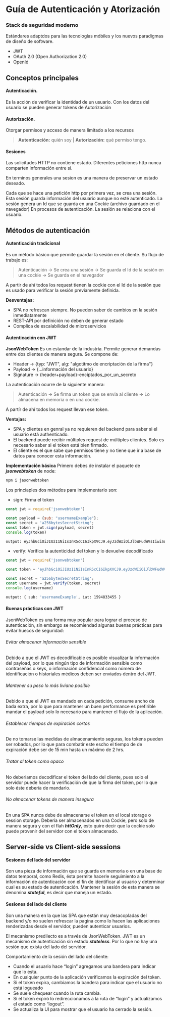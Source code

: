 # Guía de Autenticación y Atorización

### Stack de seguridad moderno
Estándares adaptdos para las tecnologías móbiles y los nuevos
paradigmas de diseño de software.

* JWT
* OAuth 2.0 (Open Authorization 2.0)
* OpenId

## Conceptos principales

#### Autenticación.
Es la acción de verificar la identidad de un usuario.
Con los datos del usuario se pueden generar tokens de Autorización

#### Autorización.
Otorgar permisos y acceso de manera limitado a los recursos

> **Autenticación:** quién soy | **Autorización:** qué permiso tengo.

#### Sesiones
Las solicitudes HTTP no contiene estado. Diferentes peticiones http nunca comparten información entre si.

En terminos generales una sesion es una manera de preservar un estado deseado.

Cada que se hace una petición http por primera vez, se crea una sesión. Esta sesión
guarda información del usuario aunque no esté autenticado.
La sesión genera un Id que se guarda en una Cockie (archivo guardado en el navegador)
En procesos de autenticación. La sesión se relaciona con el usuario.

## Métodos de autenticación

#### Autenticación tradicional
Es un método básico que permite guardar la sesión en el cliente. Su flujo
de trabajo es:

> Autenticación -> Se crea una sesión -> Se guarda el Id de la sesión en una cockie
> -> Se guarda en el navegador 

A partir de ahí todos los request tienen la cockie con el Id de la sesión
que es usado para verificar la sesión previamente definida.

**Desventajas:**
* SPA no refrescan siempre. No pueden saber de cambios en la sesión inmediatamente
* REST-API por definición no deben de generar estado
* Complica de escalabilidad de microservicios

#### Autenticación con JWT
**JsonWebToken** Es un estandar de la industría. Permite generar demandas entre dos clientes de manera segura. Se compone de:
* Header -> {typ: "JWT", alg: "algotitmo de encriptación de la firma"}
* Payload -> {...información del usuario}
* Signature -> (header+payload)-enciptados_por_un_secreto

La autenticación ocurre de la siguiente manera:
> Autenticación -> Se firma un token que se envia al cliente
> -> Lo almacena en memoria o en una cockie.

A partír de ahí todos los request llevan ese token.

**Ventajas:**
* SPA y clientes en genral ya no requieren del backend para saber si el usuario está authenticado.
* El backend puede recibir múltiples request de múltiples clientes. 
Solo es necesario saber si el token está bien firmado.
* El cliente es el que sabe que permisos tiene y no tiene que ir a base de datos para conocer esta información.

**Implementación básica**
Primero debes de instalar el paquete de ***jsonwebtoken*** de node:
```bash
npm i jasonwebtoken
```

Los princiaples dos métodos para implementarlo son:
* sign: Firma el token

```javascript
const jwt = require('jsonwebtoken')

const payload = {sub: "usernameExample"};
const secret = 'a256bytesSecretString';
const token = jwt.sign(payload, secret)
console.log(token)
```
```bash
output: eyJhbGciOiJIUzI1NiIsInR5cCI6IkpXVCJ9.eyJzdWIiOiJlbWFudWVsIiwiaWF0IjoxNTk0ODMzNDU1fQ.QQk1R8c6wNRLFZ89xVWQDDZdtTgJwGlLbKziAu2zGo
```
* verify: Verifica la autenticidad del token y lo devuelve decodificado

```javascript
const jwt = require('jsonwebtoken')

const token = 'eyJhbGciOiJIUzI1NiIsInR5cCI6IkpXVCJ9.eyJzdWIiOiJlbWFudWVsIiwiaWF0IjoxNTk0ODMzNDU1fQ.QQk1R8c6wNRLFZ89xVWQDDZdtTgJwGlLbKziAu2zGo';

const secret = 'a256bytesSecretString';
const username = jwt.verify(token, secret)
console.log(username)
```
```bash
output: { sub: 'usernameExample', iat: 1594833455 }
```

#### Buenas prácticas con JWT
JsonWebToken es una forma muy popular para lograr el proceso de autenticación, sin embargo se recomiendad algunas buenas prácticas para evitar huecos de seguridad:

###### Evitar almacenar información sensible
Debido a que el JWT es decodificable es posible visualizar la información del payload,
por lo que ningún tipo de información sensible como contraseñas o keys, o información confidencial como número de identificación o historiales médicos deben ser enviados dentro del JWT.

###### Mantener su peso lo más liviano posible
Debido a que el JWT es mandado en cada petición, consume ancho de bada extra, por lo que para mantener un buen performance es prefirible mandar el payload solo lo necesario para mantener el flujo de la aplicación.

###### Establecer tiempos de expiración cortos
De no tomarse las medidas de almacenamiento seguras, los tokens pueden ser robados, por lo que para combatir este escho el tiempo de de expiración debe ser de 15 min hasta un máximo de 2 hrs.

###### Tratar al token como opaco
No deberiamos decodificar el token del lado del cliente, pues solo el servidor puede hacer la verificación de que la firma del token, por lo que solo éste debería de mandarlo.

###### No almacenar tokens de manera insegura
En una SPA nunca debe de almacenarse el token en el local storage o session storage.
Debería ser almacenados en una Cockie, pero solo de manera segura y con el flah ***httOnly***, esto quire decir que la cockie solo puede provenir del servidor con el token almacenado.

## Server-side vs Client-side sessions 

#### Sesiones del lado del servidor
Son una pieza de información que se guarda en memoria o en una base de datos temporal,
como Redis, ésta permite hacerle seguimiento a la información de autenticación con el 
fin de identificar al usuario y determinar cual es su estado de autenticación.
Mantener la sesión de esta manera se denomina ***stateful***, es decir que maneja
un estado.

#### Sesiones del lado del cliente
Son una manera en la que las SPA que están muy desacopladas del backend y/o no
suelen refrescar la pagina como lo hacen las aplicaciones renderizadas desde el servidor, pueden autenticar usuarios.

El mecanismo predilecto es a través de JsonWebToken. JWT es un mecanismo de autenticación sin estado ***stateless***. Por lo que no hay una sesión que exista
del lado del servidor.

Comportamiento de la sesión del lado del cliente:
* Cuando el usuario hace “login” agregamos una bandera para indicar que lo esta.
* En cualquier punto de la aplicación verificamos la expiración del token.
* Si el token expira, cambiamos la bandera para indicar que el usuario no está logueado
* Se suele chequear cuando la ruta cambia.
* Si el token expiró lo redireccionamos a la ruta de “login” y actualizamos el estado como “logout”.
* Se actualiza la UI para mostrar que el usuario ha cerrado la sesión.
